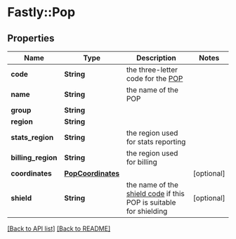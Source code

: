 # Fastly::Pop

## Properties

| Name | Type | Description | Notes |
| ---- | ---- | ----------- | ----- |
| **code** | **String** | the three-letter code for the [POP](https://developer.fastly.com/learning/concepts/pop/) |  |
| **name** | **String** | the name of the POP |  |
| **group** | **String** |  |  |
| **region** | **String** |  |  |
| **stats_region** | **String** | the region used for stats reporting |  |
| **billing_region** | **String** | the region used for billing |  |
| **coordinates** | [**PopCoordinates**](PopCoordinates.md) |  | [optional] |
| **shield** | **String** | the name of the [shield code](https://developer.fastly.com/learning/concepts/shielding/#choosing-a-shield-location) if this POP is suitable for shielding | [optional] |

[[Back to API list]](../../README.md#endpoints) [[Back to README]](../../README.md)

